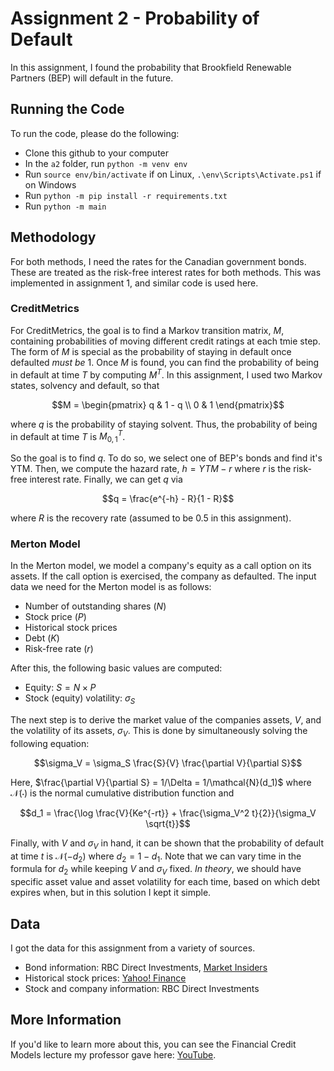 # Assignment 2 - Probability of Default
In this assignment, I found the probability that Brookfield Renewable Partners (BEP) will default in the future.

## Running the Code
To run the code, please do the following:
- Clone this github to your computer
- In the `a2` folder, run `python -m venv env`
- Run `source env/bin/activate` if on Linux, `.\env\Scripts\Activate.ps1` if on Windows
- Run `python -m pip install -r requirements.txt`
- Run `python -m main`

## Methodology
For both methods, I need the rates for the Canadian government bonds. These are treated as the risk-free interest rates for both methods. This was implemented in assignment 1, and similar code is used here.

### CreditMetrics
For CreditMetrics, the goal is to find a Markov transition matrix, $M$, containing probabilities of moving different credit ratings at each tmie step. The form of $M$ is special as the probability of staying in default once defaulted *must be* $1$. Once $M$ is found, you can find the probability of being in default at time $T$ by computing $M^T$. In this assignment, I used two Markov states, solvency and default, so that
```math
M = \begin{pmatrix} q & 1 - q \\ 0 & 1 \end{pmatrix}
```
where $q$ is the probability of staying solvent. Thus, the probability of being in default at time $T$ is $M^T_{0,1}$.

So the goal is to find $q$. To do so, we select one of BEP's bonds and find it's YTM. Then, we compute the hazard rate, $h = YTM - r$ where $r$ is the risk-free interest rate. Finally, we can get $q$ via
```math
q = \frac{e^{-h} - R}{1 - R}
```
where $R$ is the recovery rate (assumed to be $0.5$ in this assignment).

### Merton Model
In the Merton model, we model a company's equity as a call option on its assets. If the call option is exercised, the company as defaulted. The input data we need for the Merton model is as follows:
- Number of outstanding shares ($N$)
- Stock price ($P$)
- Historical stock prices
- Debt ($K$)
- Risk-free rate ($r$)

After this, the following basic values are computed:
- Equity: $S = N \times P$
- Stock (equity) volatility: $\sigma_S$

The next step is to derive the market value of the companies assets, $V$, and the volatility of its assets, $\sigma_V$. This is done by simultaneously solving the following equation:
```math
\sigma_V = \sigma_S \frac{S}{V} \frac{\partial V}{\partial S}
```
Here, $\frac{\partial V}{\partial S} = 1/\Delta = 1/\mathcal{N}(d_1)$ where $\mathcal{N}(\cdot)$ is the normal cumulative distribution function and
```math
d_1 = \frac{\log \frac{V}{Ke^{-rt}} + \frac{\sigma_V^2 t}{2}}{\sigma_V \sqrt{t}}
```

Finally, with $V$ and $\sigma_V$ in hand, it can be shown that the probability of default at time $t$ is $\mathcal{N}(-d_2)$ where $d_2 = 1 - d_1$. Note that we can vary time in the formula for $d_2$ while keeping $V$ and $\sigma_V$ fixed. *In theory*, we should have specific asset value and asset volatility for each time, based on which debt expires when, but in this solution I kept it simple.

## Data
I got the data for this assignment from a variety of sources.
- Bond information: RBC Direct Investments, [Market Insiders](https://markets.businessinsider.com/?op=1)
- Historical stock prices: [Yahoo! Finance](https://ca.finance.yahoo.com/)
- Stock and company information: RBC Direct Investments

## More Information
If you'd like to learn more about this, you can see the Financial Credit Models lecture my professor gave here: [YouTube](https://www.youtube.com/@luisangelseco).
